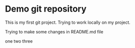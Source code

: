 # Demo git repository

This is my first git project.
Trying to work locally on my project.


Trying to make some changes in README.md file

one
two
three


